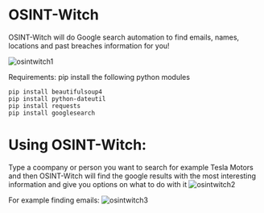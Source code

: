 # OSINT-Witch
OSINT-Witch will do Google search automation to find emails, names, locations and past breaches information for you!

![osintwitch1](https://github.com/raskolnikov90/OSINT-Witch/assets/44821234/5c640449-5c1e-4459-8d2b-25cfb313f7e7)

Requirements: pip install the following python modules
```
pip install beautifulsoup4
pip install python-dateutil
pip install requests
pip install googlesearch
```
# Using OSINT-Witch:
Type a coompany or person you want to search for example Tesla Motors and then OSINT-Witch will find the google results with the most interesting information and give you options on what to do with it
![osintwitch2](https://github.com/raskolnikov90/OSINT-Witch/assets/44821234/a265ca82-f979-4e71-9b0a-494fb03f1649)

For example finding emails:
![osintwitch3](https://github.com/raskolnikov90/OSINT-Witch/assets/44821234/a20210c1-fb57-4b97-b0d2-19fcc9d0b597)
